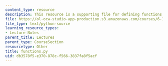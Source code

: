 ```yaml
---
content_type: resource
description: This resource is a supporting file for defining functions.
file: https://ol-ocw-studio-app-production.s3.amazonaws.com/courses/6-189-a-gentle-introduction-to-programming-using-python-january-iap-2011/db3578f5e370878cf5663837fa8f5acf_functions.py
file_type: text/python-source
learning_resource_types:
- Lecture Notes
parent_title: Lectures
parent_type: CourseSection
resourcetype: Other
title: functions.py
uid: db3578f5-e370-878c-f566-3837fa8f5acf
---
```

